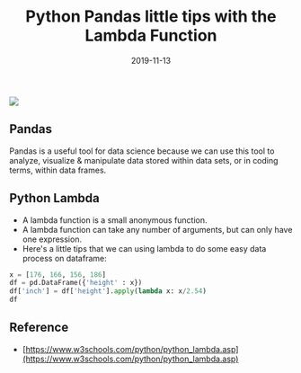 ﻿---
title: Python Pandas little tips with the Lambda Function
date: 2019-11-13
sidebar: 'auto'
tags:
 - Python
categories:
 - Code
publish: True
meta:
  - property: og:description
    content: Pandas is a useful tool for data science because we can use this tool to analyze...
  - property: og:image
    content: https://i.imgur.com/Vf7zQPb.png
---

![](https://i.imgur.com/Vf7zQPb.png)

## Pandas
Pandas is a useful tool for data science because we can use this tool to analyze, visualize & manipulate data stored within data sets, or in coding terms, within data frames. 
## Python Lambda 
- A lambda function is a small anonymous function. 
- A lambda function can take any number of arguments, but can only have one expression.
- Here's a little tips that we can using lambda to do some easy data process on dataframe: 
``` python
x = [176, 166, 156, 186] 
df = pd.DataFrame({'height' : x}) 
df['inch'] = df['height'].apply(lambda x: x/2.54) 
df 
``` 
## Reference 
- [https://www.w3schools.com/python/python_lambda.asp](https://www.w3schools.com/python/python_lambda.asp)
